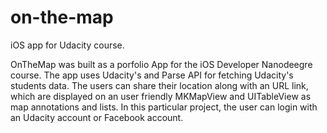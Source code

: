# on-the-map
iOS app for Udacity course.


OnTheMap was built as a porfolio App for the iOS Developer Nanodeegre course. The app uses Udacity's and Parse API for fetching Udacity's students data. The users can share their location along with an URL link, which are displayed on an user friendly MKMapView and UITableView as map annotations and lists. In this particular project, the user can login with an Udacity account or Facebook account.

